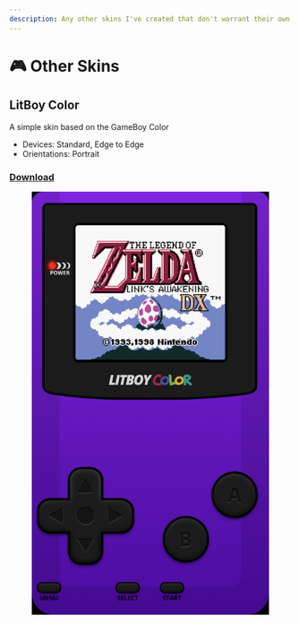```yaml
---
description: Any other skins I've created that don't warrant their own page
---
```


# 🎮 Other Skins

## LitBoy Color

A simple skin based on the GameBoy Color

* Devices: Standard, Edge to Edge
* Orientations: Portrait

### [Download](../Lit%20Skins/litboy-color-litritt.deltaskin)

<figure><img src="../.gitbook/assets/IMG_0038.PNG" alt=""><figcaption></figcaption></figure>

